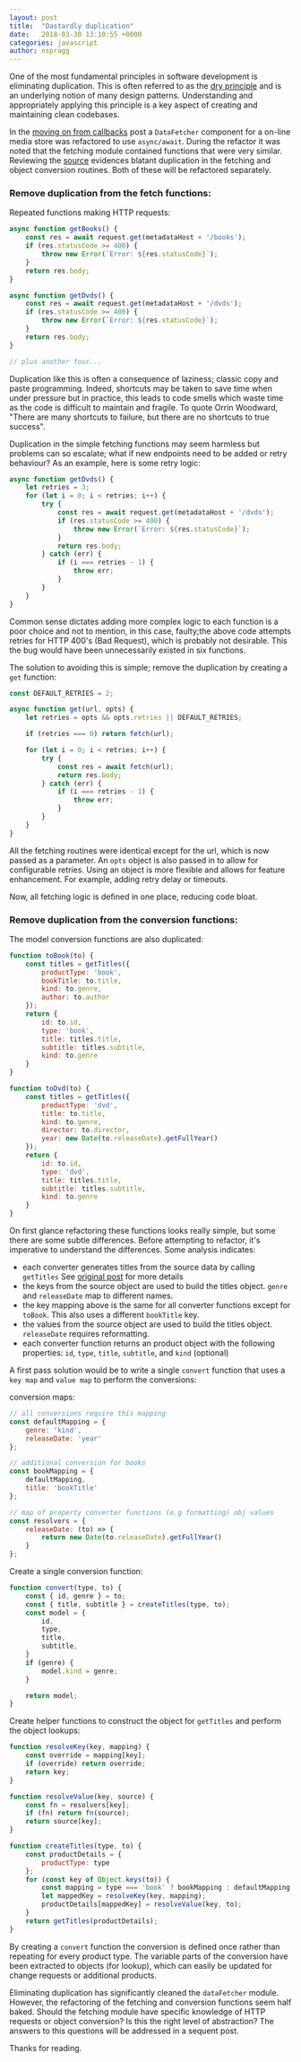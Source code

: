 ```yaml
---
layout: post
title:  "Dastardly duplication"
date:   2018-03-30 13:10:55 +0000
categories: javascript
author: nspragg
---
```


One of the most fundamental principles in software development is eliminating duplication. This is often referred to as the [dry principle](https://en.wikipedia.org/wiki/Don%27t_repeat_yourself) and is an underlying notion of many design patterns. Understanding and appropriately applying this principle is a key aspect of creating and maintaining clean codebases. 

In the [moving on from callbacks](https://refactoringbyexample.com/2018/03/moving-on-from-callbacks/) post a `DataFetcher` component for a on-line media store was refactored to use `async/await`. During the refactor it was noted that the fetching module contained functions that were very similar. Reviewing the [source](https://github.com/refactoring-by-example/dastardly-duplication/blob/master/lib/dataFetcher.js) evidences blatant duplication in the fetching and object conversion routines. Both of these will be refactored separately. 

### Remove duplication from the fetch functions:

Repeated functions making HTTP requests:
```js
async function getBooks() {
    const res = await request.get(metadataHost + '/books');
    if (res.statusCode >= 400) {
        throw new Error(`Error: ${res.statusCode}`);
    }
    return res.body;
} 

async function getDvds() {
    const res = await request.get(metadataHost + '/dvds');
    if (res.statusCode >= 400) {
        throw new Error(`Error: ${res.statusCode}`);
    }
    return res.body;
}

// plus another four...
```

Duplication like this is often a consequence of laziness; classic copy and paste programming. Indeed, shortcuts may be taken to save time when under pressure but in practice, this leads to code smells which waste time as the code is difficult to maintain and fragile. To quote Orrin Woodward, "There are many shortcuts to failure, but there are no shortcuts to true success". 

Duplication in the simple fetching functions may seem harmless but problems can so escalate; what if new endpoints need to be added or retry behaviour? As an example, here is some retry logic:

```js
async function getDvds() {
    let retries = 3;
    for (let i = 0; i < retries; i++) {
        try {
            const res = await request.get(metadataHost + '/dvds');
            if (res.statusCode >= 400) {
                throw new Error(`Error: ${res.statusCode}`);
            }
            return res.body;
        } catch (err) {
            if (i === retries - 1) {
                throw err;
            }
        }
    }
}
```

Common sense dictates adding more complex logic to each function is a poor choice and not to mention, in this case, faulty;the above code attempts retries for HTTP 400's (Bad Request), which is probably not desirable. This the bug would have been unnecessarily existed in six functions.  

The solution to avoiding this is simple; remove the duplication by creating a `get` function:
```js
const DEFAULT_RETRIES = 2;

async function get(url, opts) {
    let retries = opts && opts.retries || DEFAULT_RETRIES;

    if (retries === 0) return fetch(url);

    for (let i = 0; i < retries; i++) {
        try {
            const res = await fetch(url);
            return res.body;
        } catch (err) {
            if (i === retries - 1) {
                throw err;
            }
        }
    }
}
```

All the fetching routines were identical except for the url, which is now passed as a parameter. An `opts` object is also passed in to allow for configurable retries. Using an object is more flexible and allows for feature enhancement. For example, adding retry delay or timeouts. 

Now, all fetching logic is defined in one place, reducing code bloat. 

### Remove duplication from the conversion functions:

The model conversion functions are also duplicated:

```js
function toBook(to) {
    const titles = getTitles({
        productType: 'book',
        bookTitle: to.title,
        kind: to.genre,
        author: to.author
    });
    return {
        id: to.id,
        type: 'book',
        title: titles.title,
        subtitle: titles.subtitle,
        kind: to.genre
    }
}

function toDvd(to) {
    const titles = getTitles({
        productType: 'dvd',
        title: to.title,
        kind: to.genre,
        director: to.director,
        year: new Date(to.releaseDate).getFullYear()
    });
    return {
        id: to.id,
        type: 'dvd',
        title: titles.title,
        subtitle: titles.subtitle,
        kind: to.genre
    }
}
```

On first glance refactoring these functions looks really simple, but some there are some subtle differences. Before attempting to refactor, it's imperative to understand the differences. Some analysis indicates:

 * each converter generates titles from the source data by calling `getTitles` See [original post](https://refactoringbyexample.com/2017/01/dealing-with-long-conditionals/) for more details
 * the keys from the source object are used to build the titles object. `genre` and `releaseDate` map to different names.
 * the key mapping above is the same for all converter functions except for `toBook`. This also uses a different `bookTitle` key. 
 * the values from the source object are used to build the titles object. `releaseDate` requires reformatting. 
 * each converter function returns an product object with the following properties: `id`, `type`, `title`, `subtitle`, and `kind` (optional) 

A first pass solution would be to write a single `convert` function that uses a `key map` and `value map` to perform the conversions:

conversion maps:
```js
// all conversions require this mapping
const defaultMapping = {
    genre: 'kind',
    releaseDate: 'year'
};

// additional conversion for books
const bookMapping = {
    defaultMapping,
    title: 'bookTitle'
};

// map of property converter functions (e.g formatting) obj values
const resolvers = {
    releaseDate: (to) => {
        return new Date(to.releaseDate).getFullYear()
    }
};
```

Create a single conversion function:
```js
function convert(type, to) {
    const { id, genre } = to;
    const { title, subtitle } = createTitles(type, to);
    const model = {
        id,
        type,
        title,
        subtitle,
    }
    if (genre) {
        model.kind = genre;
    }

    return model;
}
```

Create helper functions to construct the object for `getTitles` and perform the object lookups:
```js
function resolveKey(key, mapping) {
    const override = mapping[key];
    if (override) return override;
    return key;
}

function resolveValue(key, source) {
    const fn = resolvers[key];
    if (fn) return fn(source);
    return source[key];
}

function createTitles(type, to) {
    const productDetails = {
        productType: type
    };
    for (const key of Object.keys(to)) {
        const mapping = type === 'book' ? bookMapping : defaultMapping;
        let mappedKey = resolveKey(key, mapping);
        productDetails[mappedKey] = resolveValue(key, to);
    }
    return getTitles(productDetails);
}
```

By creating a `convert` function the conversion is defined once rather than repeating for every product type. The variable parts of the conversion have been extracted to objects (for lookup), which can easily be updated for change requests or additional products. 

Eliminating duplication has significantly cleaned the `dataFetcher` module. However, the refactoring of the fetching and conversion functions seem half baked. Should the fetching module have specific knowledge of HTTP requests or object conversion? Is this the right level of abstraction? The answers to this questions will be addressed in a sequent post. 

Thanks for reading.
